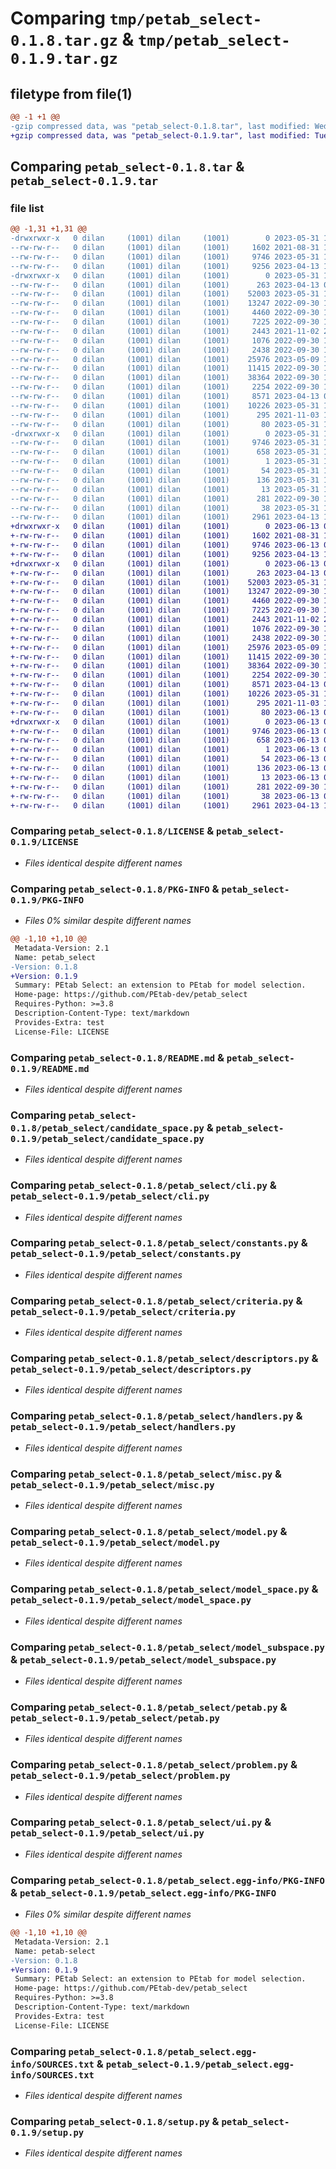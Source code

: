 # Comparing `tmp/petab_select-0.1.8.tar.gz` & `tmp/petab_select-0.1.9.tar.gz`

## filetype from file(1)

```diff
@@ -1 +1 @@
-gzip compressed data, was "petab_select-0.1.8.tar", last modified: Wed May 31 15:56:37 2023, max compression
+gzip compressed data, was "petab_select-0.1.9.tar", last modified: Tue Jun 13 09:37:24 2023, max compression
```

## Comparing `petab_select-0.1.8.tar` & `petab_select-0.1.9.tar`

### file list

```diff
@@ -1,31 +1,31 @@
-drwxrwxr-x   0 dilan     (1001) dilan     (1001)        0 2023-05-31 15:56:37.946644 petab_select-0.1.8/
--rw-rw-r--   0 dilan     (1001) dilan     (1001)     1602 2021-08-31 13:20:42.000000 petab_select-0.1.8/LICENSE
--rw-rw-r--   0 dilan     (1001) dilan     (1001)     9746 2023-05-31 15:56:37.946644 petab_select-0.1.8/PKG-INFO
--rw-rw-r--   0 dilan     (1001) dilan     (1001)     9256 2023-04-13 16:12:57.000000 petab_select-0.1.8/README.md
-drwxrwxr-x   0 dilan     (1001) dilan     (1001)        0 2023-05-31 15:56:37.946644 petab_select-0.1.8/petab_select/
--rw-rw-r--   0 dilan     (1001) dilan     (1001)      263 2023-04-13 08:28:52.000000 petab_select-0.1.8/petab_select/__init__.py
--rw-rw-r--   0 dilan     (1001) dilan     (1001)    52003 2023-05-31 15:52:41.000000 petab_select-0.1.8/petab_select/candidate_space.py
--rw-rw-r--   0 dilan     (1001) dilan     (1001)    13247 2022-09-30 16:40:04.000000 petab_select-0.1.8/petab_select/cli.py
--rw-rw-r--   0 dilan     (1001) dilan     (1001)     4460 2022-09-30 16:40:04.000000 petab_select-0.1.8/petab_select/constants.py
--rw-rw-r--   0 dilan     (1001) dilan     (1001)     7225 2022-09-30 16:40:04.000000 petab_select-0.1.8/petab_select/criteria.py
--rw-rw-r--   0 dilan     (1001) dilan     (1001)     2443 2021-11-02 20:14:39.000000 petab_select-0.1.8/petab_select/descriptors.py
--rw-rw-r--   0 dilan     (1001) dilan     (1001)     1076 2022-09-30 16:40:04.000000 petab_select-0.1.8/petab_select/handlers.py
--rw-rw-r--   0 dilan     (1001) dilan     (1001)     2438 2022-09-30 16:40:04.000000 petab_select-0.1.8/petab_select/misc.py
--rw-rw-r--   0 dilan     (1001) dilan     (1001)    25976 2023-05-09 10:52:56.000000 petab_select-0.1.8/petab_select/model.py
--rw-rw-r--   0 dilan     (1001) dilan     (1001)    11415 2022-09-30 16:40:04.000000 petab_select-0.1.8/petab_select/model_space.py
--rw-rw-r--   0 dilan     (1001) dilan     (1001)    38364 2022-09-30 16:40:04.000000 petab_select-0.1.8/petab_select/model_subspace.py
--rw-rw-r--   0 dilan     (1001) dilan     (1001)     2254 2022-09-30 16:40:04.000000 petab_select-0.1.8/petab_select/petab.py
--rw-rw-r--   0 dilan     (1001) dilan     (1001)     8571 2023-04-13 08:28:52.000000 petab_select-0.1.8/petab_select/problem.py
--rw-rw-r--   0 dilan     (1001) dilan     (1001)    10226 2023-05-31 15:52:41.000000 petab_select-0.1.8/petab_select/ui.py
--rw-rw-r--   0 dilan     (1001) dilan     (1001)      295 2021-11-03 18:08:02.000000 petab_select-0.1.8/petab_select/validators.py
--rw-rw-r--   0 dilan     (1001) dilan     (1001)       80 2023-05-31 15:52:51.000000 petab_select-0.1.8/petab_select/version.py
-drwxrwxr-x   0 dilan     (1001) dilan     (1001)        0 2023-05-31 15:56:37.946644 petab_select-0.1.8/petab_select.egg-info/
--rw-rw-r--   0 dilan     (1001) dilan     (1001)     9746 2023-05-31 15:56:37.000000 petab_select-0.1.8/petab_select.egg-info/PKG-INFO
--rw-rw-r--   0 dilan     (1001) dilan     (1001)      658 2023-05-31 15:56:37.000000 petab_select-0.1.8/petab_select.egg-info/SOURCES.txt
--rw-rw-r--   0 dilan     (1001) dilan     (1001)        1 2023-05-31 15:56:37.000000 petab_select-0.1.8/petab_select.egg-info/dependency_links.txt
--rw-rw-r--   0 dilan     (1001) dilan     (1001)       54 2023-05-31 15:56:37.000000 petab_select-0.1.8/petab_select.egg-info/entry_points.txt
--rw-rw-r--   0 dilan     (1001) dilan     (1001)      136 2023-05-31 15:56:37.000000 petab_select-0.1.8/petab_select.egg-info/requires.txt
--rw-rw-r--   0 dilan     (1001) dilan     (1001)       13 2023-05-31 15:56:37.000000 petab_select-0.1.8/petab_select.egg-info/top_level.txt
--rw-rw-r--   0 dilan     (1001) dilan     (1001)      281 2022-09-30 16:40:04.000000 petab_select-0.1.8/pyproject.toml
--rw-rw-r--   0 dilan     (1001) dilan     (1001)       38 2023-05-31 15:56:37.946644 petab_select-0.1.8/setup.cfg
--rw-rw-r--   0 dilan     (1001) dilan     (1001)     2961 2023-04-13 16:12:57.000000 petab_select-0.1.8/setup.py
+drwxrwxr-x   0 dilan     (1001) dilan     (1001)        0 2023-06-13 09:37:24.041004 petab_select-0.1.9/
+-rw-rw-r--   0 dilan     (1001) dilan     (1001)     1602 2021-08-31 13:20:42.000000 petab_select-0.1.9/LICENSE
+-rw-rw-r--   0 dilan     (1001) dilan     (1001)     9746 2023-06-13 09:37:24.037004 petab_select-0.1.9/PKG-INFO
+-rw-rw-r--   0 dilan     (1001) dilan     (1001)     9256 2023-04-13 16:12:57.000000 petab_select-0.1.9/README.md
+drwxrwxr-x   0 dilan     (1001) dilan     (1001)        0 2023-06-13 09:37:24.037004 petab_select-0.1.9/petab_select/
+-rw-rw-r--   0 dilan     (1001) dilan     (1001)      263 2023-04-13 08:28:52.000000 petab_select-0.1.9/petab_select/__init__.py
+-rw-rw-r--   0 dilan     (1001) dilan     (1001)    52003 2023-05-31 15:52:41.000000 petab_select-0.1.9/petab_select/candidate_space.py
+-rw-rw-r--   0 dilan     (1001) dilan     (1001)    13247 2022-09-30 16:40:04.000000 petab_select-0.1.9/petab_select/cli.py
+-rw-rw-r--   0 dilan     (1001) dilan     (1001)     4460 2022-09-30 16:40:04.000000 petab_select-0.1.9/petab_select/constants.py
+-rw-rw-r--   0 dilan     (1001) dilan     (1001)     7225 2022-09-30 16:40:04.000000 petab_select-0.1.9/petab_select/criteria.py
+-rw-rw-r--   0 dilan     (1001) dilan     (1001)     2443 2021-11-02 20:14:39.000000 petab_select-0.1.9/petab_select/descriptors.py
+-rw-rw-r--   0 dilan     (1001) dilan     (1001)     1076 2022-09-30 16:40:04.000000 petab_select-0.1.9/petab_select/handlers.py
+-rw-rw-r--   0 dilan     (1001) dilan     (1001)     2438 2022-09-30 16:40:04.000000 petab_select-0.1.9/petab_select/misc.py
+-rw-rw-r--   0 dilan     (1001) dilan     (1001)    25976 2023-05-09 10:52:56.000000 petab_select-0.1.9/petab_select/model.py
+-rw-rw-r--   0 dilan     (1001) dilan     (1001)    11415 2022-09-30 16:40:04.000000 petab_select-0.1.9/petab_select/model_space.py
+-rw-rw-r--   0 dilan     (1001) dilan     (1001)    38364 2022-09-30 16:40:04.000000 petab_select-0.1.9/petab_select/model_subspace.py
+-rw-rw-r--   0 dilan     (1001) dilan     (1001)     2254 2022-09-30 16:40:04.000000 petab_select-0.1.9/petab_select/petab.py
+-rw-rw-r--   0 dilan     (1001) dilan     (1001)     8571 2023-04-13 08:28:52.000000 petab_select-0.1.9/petab_select/problem.py
+-rw-rw-r--   0 dilan     (1001) dilan     (1001)    10226 2023-05-31 15:52:41.000000 petab_select-0.1.9/petab_select/ui.py
+-rw-rw-r--   0 dilan     (1001) dilan     (1001)      295 2021-11-03 18:08:02.000000 petab_select-0.1.9/petab_select/validators.py
+-rw-rw-r--   0 dilan     (1001) dilan     (1001)       80 2023-06-13 09:37:02.000000 petab_select-0.1.9/petab_select/version.py
+drwxrwxr-x   0 dilan     (1001) dilan     (1001)        0 2023-06-13 09:37:24.037004 petab_select-0.1.9/petab_select.egg-info/
+-rw-rw-r--   0 dilan     (1001) dilan     (1001)     9746 2023-06-13 09:37:24.000000 petab_select-0.1.9/petab_select.egg-info/PKG-INFO
+-rw-rw-r--   0 dilan     (1001) dilan     (1001)      658 2023-06-13 09:37:24.000000 petab_select-0.1.9/petab_select.egg-info/SOURCES.txt
+-rw-rw-r--   0 dilan     (1001) dilan     (1001)        1 2023-06-13 09:37:24.000000 petab_select-0.1.9/petab_select.egg-info/dependency_links.txt
+-rw-rw-r--   0 dilan     (1001) dilan     (1001)       54 2023-06-13 09:37:24.000000 petab_select-0.1.9/petab_select.egg-info/entry_points.txt
+-rw-rw-r--   0 dilan     (1001) dilan     (1001)      136 2023-06-13 09:37:24.000000 petab_select-0.1.9/petab_select.egg-info/requires.txt
+-rw-rw-r--   0 dilan     (1001) dilan     (1001)       13 2023-06-13 09:37:24.000000 petab_select-0.1.9/petab_select.egg-info/top_level.txt
+-rw-rw-r--   0 dilan     (1001) dilan     (1001)      281 2022-09-30 16:40:04.000000 petab_select-0.1.9/pyproject.toml
+-rw-rw-r--   0 dilan     (1001) dilan     (1001)       38 2023-06-13 09:37:24.041004 petab_select-0.1.9/setup.cfg
+-rw-rw-r--   0 dilan     (1001) dilan     (1001)     2961 2023-04-13 16:12:57.000000 petab_select-0.1.9/setup.py
```

### Comparing `petab_select-0.1.8/LICENSE` & `petab_select-0.1.9/LICENSE`

 * *Files identical despite different names*

### Comparing `petab_select-0.1.8/PKG-INFO` & `petab_select-0.1.9/PKG-INFO`

 * *Files 0% similar despite different names*

```diff
@@ -1,10 +1,10 @@
 Metadata-Version: 2.1
 Name: petab_select
-Version: 0.1.8
+Version: 0.1.9
 Summary: PEtab Select: an extension to PEtab for model selection.
 Home-page: https://github.com/PEtab-dev/petab_select
 Requires-Python: >=3.8
 Description-Content-Type: text/markdown
 Provides-Extra: test
 License-File: LICENSE
```

### Comparing `petab_select-0.1.8/README.md` & `petab_select-0.1.9/README.md`

 * *Files identical despite different names*

### Comparing `petab_select-0.1.8/petab_select/candidate_space.py` & `petab_select-0.1.9/petab_select/candidate_space.py`

 * *Files identical despite different names*

### Comparing `petab_select-0.1.8/petab_select/cli.py` & `petab_select-0.1.9/petab_select/cli.py`

 * *Files identical despite different names*

### Comparing `petab_select-0.1.8/petab_select/constants.py` & `petab_select-0.1.9/petab_select/constants.py`

 * *Files identical despite different names*

### Comparing `petab_select-0.1.8/petab_select/criteria.py` & `petab_select-0.1.9/petab_select/criteria.py`

 * *Files identical despite different names*

### Comparing `petab_select-0.1.8/petab_select/descriptors.py` & `petab_select-0.1.9/petab_select/descriptors.py`

 * *Files identical despite different names*

### Comparing `petab_select-0.1.8/petab_select/handlers.py` & `petab_select-0.1.9/petab_select/handlers.py`

 * *Files identical despite different names*

### Comparing `petab_select-0.1.8/petab_select/misc.py` & `petab_select-0.1.9/petab_select/misc.py`

 * *Files identical despite different names*

### Comparing `petab_select-0.1.8/petab_select/model.py` & `petab_select-0.1.9/petab_select/model.py`

 * *Files identical despite different names*

### Comparing `petab_select-0.1.8/petab_select/model_space.py` & `petab_select-0.1.9/petab_select/model_space.py`

 * *Files identical despite different names*

### Comparing `petab_select-0.1.8/petab_select/model_subspace.py` & `petab_select-0.1.9/petab_select/model_subspace.py`

 * *Files identical despite different names*

### Comparing `petab_select-0.1.8/petab_select/petab.py` & `petab_select-0.1.9/petab_select/petab.py`

 * *Files identical despite different names*

### Comparing `petab_select-0.1.8/petab_select/problem.py` & `petab_select-0.1.9/petab_select/problem.py`

 * *Files identical despite different names*

### Comparing `petab_select-0.1.8/petab_select/ui.py` & `petab_select-0.1.9/petab_select/ui.py`

 * *Files identical despite different names*

### Comparing `petab_select-0.1.8/petab_select.egg-info/PKG-INFO` & `petab_select-0.1.9/petab_select.egg-info/PKG-INFO`

 * *Files 0% similar despite different names*

```diff
@@ -1,10 +1,10 @@
 Metadata-Version: 2.1
 Name: petab-select
-Version: 0.1.8
+Version: 0.1.9
 Summary: PEtab Select: an extension to PEtab for model selection.
 Home-page: https://github.com/PEtab-dev/petab_select
 Requires-Python: >=3.8
 Description-Content-Type: text/markdown
 Provides-Extra: test
 License-File: LICENSE
```

### Comparing `petab_select-0.1.8/petab_select.egg-info/SOURCES.txt` & `petab_select-0.1.9/petab_select.egg-info/SOURCES.txt`

 * *Files identical despite different names*

### Comparing `petab_select-0.1.8/setup.py` & `petab_select-0.1.9/setup.py`

 * *Files identical despite different names*

